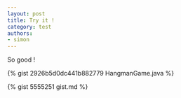 ```yaml
---
layout: post
title: Try it !
category: test
authors:
- simon
---
```


So good !

{% gist 2926b5d0dc441b882779 HangmanGame.java %}

{% gist 5555251 gist.md %}
